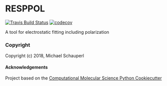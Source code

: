 RESPPOL
==============================
[//]: # (Badges)
[![Travis Build Status](https://travis-ci.org/REPLACE_WITH_OWNER_ACCOUNT/RESPPOL.png)](https://travis-ci.org/REPLACE_WITH_OWNER_ACCOUNT/RESPPOL)
[![codecov](https://codecov.io/gh/REPLACE_WITH_OWNER_ACCOUNT/RESPPOL/branch/master/graph/badge.svg)](https://codecov.io/gh/REPLACE_WITH_OWNER_ACCOUNT/RESPPOL/branch/master)

A tool for electrostatic fitting including polarization

### Copyright

Copyright (c) 2018, Michael Schauperl


#### Acknowledgements
 
Project based on the 
[Computational Molecular Science Python Cookiecutter](https://github.com/molssi/cookiecutter-cms)
